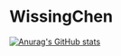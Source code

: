 # WissingChen
 
[![Anurag's GitHub stats](https://github-readme-stats.vercel.app/api?username=WissingChen&count_private=true&show_icons=true&theme=blue-green)](https://github.com/anuraghazra/github-readme-stats)

